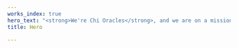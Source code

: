 ```yaml
---
works_index: true
hero_text: "<strong>We're Chi Oracles</strong>, and we are on a mission to build games."
title: Hero

---
```

<Hero :text="$page.frontmatter.hero_text" />
<WorksList />